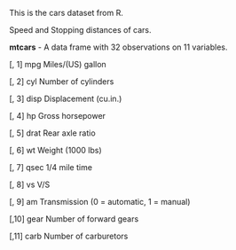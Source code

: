 This is the cars dataset from R.

Speed and Stopping distances of cars.

__mtcars__ - A data frame with 32 observations on 11 variables.

[, 1]	mpg	Miles/(US) gallon

[, 2]	cyl	Number of cylinders

[, 3]	disp	Displacement (cu.in.)

[, 4]	hp	Gross horsepower

[, 5]	drat	Rear axle ratio

[, 6]	wt	Weight (1000 lbs)

[, 7]	qsec	1/4 mile time

[, 8]	vs	V/S

[, 9]	am	Transmission (0 = automatic, 1 = manual)

[,10]	gear	Number of forward gears

[,11]	carb	Number of carburetors
